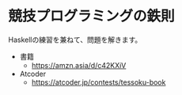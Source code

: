 # 競技プログラミングの鉄則

Haskellの練習を兼ねて、問題を解きます。

- 書籍
  - https://amzn.asia/d/c42KXiV
- Atcoder
  - https://atcoder.jp/contests/tessoku-book

